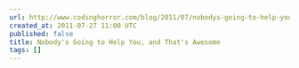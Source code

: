 ```yaml
---
url: http://www.codinghorror.com/blog/2011/07/nobodys-going-to-help-you-and-thats-awesome.html
created_at: 2011-07-27 11:00 UTC
published: false
title: Nobody's Going to Help You, and That's Awesome
tags: []
---
```



